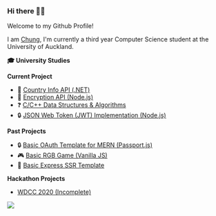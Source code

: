 ### Hi there 🙋‍♂️

Welcome to my Github Profile! 

I am <a href="http://chunghak.tech">Chung</a>, I'm currently a third year Computer Science student at the University of Auckland. 

**:mortar_board: University Studies**


**Current Project**
- :round_pushpin: [Country Info API (.NET)](https://github.com/chunghakngor/country-api)
- :key: [Encryption API (Node.js)](https://github.com/chunghakngor)
- :question: [C/C++ Data Structures & Algorithms](https://github.com/chunghakngor/ds-algo)
- :lock: [JSON Web Token (JWT) Implementation (Node.js)](https://github.com/chunghakngor/)


**Past Projects**
- :lock: [Basic OAuth Template for MERN (Passport.js)](https://github.com/chunghakngor/OAuth)
- :video_game: [Basic RGB Game (Vanilla JS)](https://github.com/chunghakngor/RGB-Color-Game)
- :bookmark_tabs: [Basic Express SSR Template](https://github.com/chunghakngor/express-template)

**Hackathon Projects**
- [WDCC 2020 (Incomplete)](https://github.com/chunghakngor/WDCC-Hackathon)


![](https://media.giphy.com/media/y4PQTcLTYJwOI/giphy.gif)
